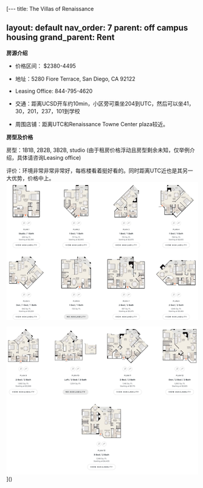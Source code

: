 [---
title: The Villas of Renaissance

layout: default
nav_order: 7
parent: off campus housing
grand_parent: Rent
---

**房源介绍**

- 价格区间： $2380-4495
  
- 地址：5280 Fiore Terrace, San Diego, CA 92122
  
- Leasing Office: 844-795-4620
  
- 交通：距离UCSD开车约10min，小区旁可乘坐204到UTC，然后可以坐41，30，201，237，101到学校
  
- 周围店铺：距离UTC和Renaissance Towne Center plaza较近。
  

**房型及价格**
  
房型：1B1B, 2B2B, 3B2B, studio
  (由于租房价格浮动且房型剩余未知，仅举例介绍，具体请咨询Leasing office)

评价：环境非常非常非常好，每栋楼看着挺好看的。同时距离UTC近也是其另一大优势，价格中上。
![img_2.png](../../../images/rent/off/img_2.png)

![img_3.png](../../../images/rent/off/img_3.png)]()